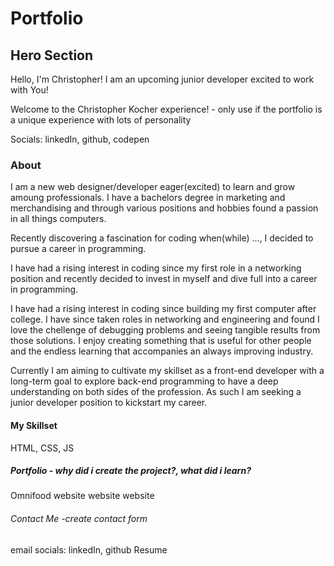 # Portfolio

## Hero Section

Hello, I'm Christopher! I am an upcoming junior developer excited to work with You!

Welcome to the Christopher Kocher experience! - only use if the portfolio is a unique experience with lots of personality

Socials: linkedIn, github, codepen

### About

I am a new web designer/developer eager(excited) to learn and grow amoung professionals. I have a bachelors degree in marketing and merchandising and through various positions and hobbies found a passion in all things computers.

Recently discovering a fascination for coding when(while) ..., I decided to pursue a career in programming.

I have had a rising interest in coding since my first role in a networking position and recently decided to invest in myself and dive full into a career in programming.

I have had a rising interest in coding since building my first computer after college. I have since taken roles in networking and engineering and found I love the chellenge of debugging problems and seeing tangible results from those solutions. I enjoy creating something that is useful for other people and the endless learning that accompanies an always improving industry.

Currently I am aiming to cultivate my skillset as a front-end developer with a long-term goal to explore back-end programming to have a deep understanding on both sides of the profession. As such I am seeking a junior developer position to kickstart my career.

#### My Skillset

HTML, CSS, JS

##### Portfolio - why did i create the project?, what did i learn?

Omnifood
website
website
website

###### Contact Me -create contact form

email
socials: linkedIn, github
Resume
